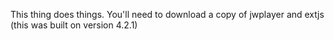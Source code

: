 This thing does things. You'll need to download a copy of jwplayer and extjs (this was built on version 4.2.1)
